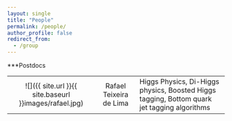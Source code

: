 ```yaml
---
layout: single
title: "People"
permalink: /people/
author_profile: false
redirect_from:
  - /group
---
```





***Postdocs

|         |        |             |
:----: | :---: | :------
![]({{ site.url }}{{ site.baseurl }}images/rafael.jpg) | Rafael Teixeira de Lima |  Higgs Physics, Di-Higgs physics, Boosted Higgs tagging, Bottom quark jet tagging algorithms




